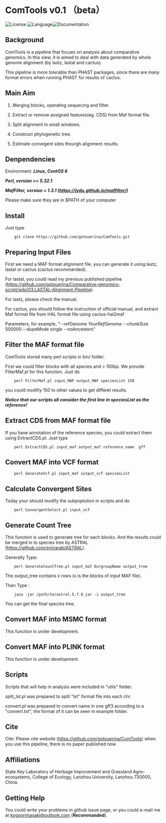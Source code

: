 # ComTools v0.1 （beta）
![License](https://img.shields.io/badge/license-MIT-yellow) ![Language](https://img.shields.io/badge/language-Perl-brightgreen)![Documentation](https://img.shields.io/badge/documentation-yes-blue)

## Background

ComTools is a pipeline that focues on analysis about comparative genomics. In this view, it is aimed to deal with data generated by whole genome alignment (by lastz, lastal and cactus).

This pipeline is more tolerable than PHAST packages, since there are many format errors when running PHAST for results of cactus.

##  Main Aim

1. Merging blocks, operating sequecing and filter.

2. Extract or remove assigned features(eg. CDS) from Maf format file.

3. Split alignment in small windows.

4. Construct phylogenetic tree.

5. Estimate convegent sites thourgh alignment results.


## Denpendencies
Environment: ***Linux, CentOS 6***

***Perl, version >= 5.32.1***

***MafFilter, version = 1.3.1 (https://jydu.github.io/maffilter/)***

Please make sure they are in $PATH of your computer

## Install

Just type 

        git clone https://github.com/gotouerina/ComTools.git
        

##  Preparing Input Files

First we need a MAF format alignment file. you can generate it using lastz, lastal or cactus (cactus recommanded).

For lastal, you could read my previous published pipeline (https://github.com/gotouerina/Comparative-genomics-script/wiki/03.LASTAL-Alignment-Pipeline). 

For lastz, please check the manual.

For cactus, you should follow the instruction of official manual, and extract Maf format file from HAL format file using cactus-hal2maf 

Parameters, for example, "--refGenome *YourRefGenome* --chunkSize 500000  --dupeMode single --noAncestors"

## Filter the MAF format file
ComTools stored many perl scripts in bin/ folder.

First we could filter blocks with all species and > 150bp. We provide FilterMaf.pl for this function. Just do

        perl FilterMaf.pl input_MAF output_MAF speciesList 150

you could modifiy 150 to other values to get differet results. 

***Notice that our scripts all consider the first line in speciesList as the reference!***

## Extract CDS from MAF format file

If you have annotation of the reference species, you could extract them using ExtractCDS.pl. Just type

        perl ExtractCDS.pl input_maf output_maf reference_name  gff

## Convert MAF into VCF format

        perl GenerateVcf.pl input_maf output_vcf speciesList
        
## Calculate Convergent Sites
Today your should modify the subpoplution in scripts and do

        perl ConvergentSelect.pl input_vcf

## Generate Count Tree
This functoin is used to generate tree for each blocks. And the results could be merged in to species tree by ASTRAL (https://github.com/smirarab/ASTRAL).

Generally Type:

        perl GenerateCountTree.pl input_maf OurgroupName output_tree

The output_tree contains x rows (x is the blocks of input MAF file). 

Then Type : 

        java -jar /path/to/astral.5.7.8.jar -i output_tree

You can get the final species tree.

## Convert MAF into MSMC format
This function is under development.
## Convert MAF into PLINK format
This function is under development.

## Scripts
Scripts that will help in analysis were included in "utils" folder. 

split_lst.pl was prepared to split "lst" format file into each chr.

convert.pl was prepared to convert name in one gff3 according to a "convert.txt", the format of it can be seen in example folder.


## Cite
Cite: Please cite website (https://github.com/gotouerina/ComTools) when you use this pipeline, there is no paper published now.

## Affiliations
State Key Laboratory of Herbage Improvement and Grassland Agro-ecosystems, College of Ecology, Lanzhou University, Lanzhou 730000, China.

## Getting Help
You could write your problems in github issue page, or you could e-mail me at kogoorimasaki@outlook.com (**Recommanded**).

